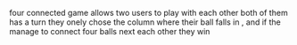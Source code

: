four connected game allows two users to play with each other  both of them has  a turn 
they onely chose the column where their ball falls in , and if the manage to connect four 
balls next each other they win   